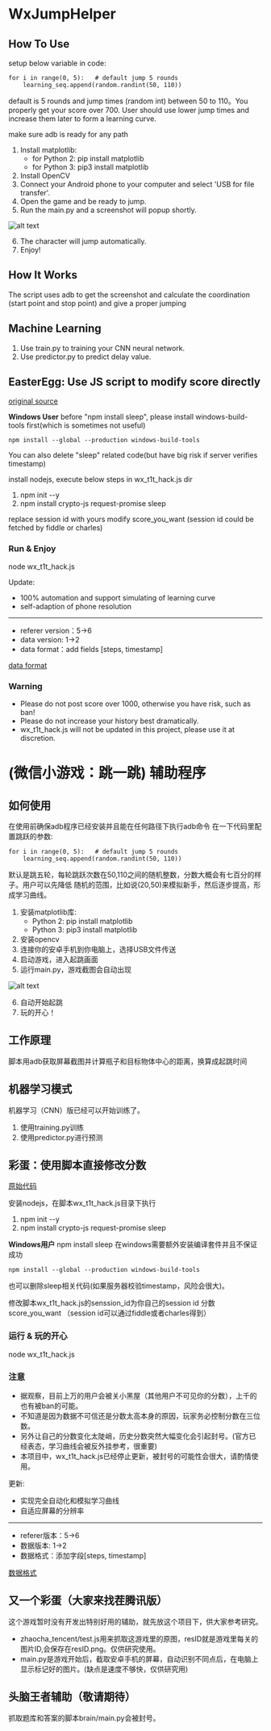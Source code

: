 # WxJumpHelper

## How To Use
setup below variable in code:

```
for i in range(0, 5):   # default jump 5 rounds
    learning_seq.append(random.randint(50, 110))
```

default is 5 rounds and jump times (random int) between 50 to 110。You properly get
your score over 700. User should use lower jump times and increase them later to
form a learning curve.

make sure adb is ready for any path
1. Install matplotlib:
    * for Python 2: pip install matplotlib
    * for Python 3: pip3 install matplotlib
2. Install OpenCV
3. Connect your Android phone to your computer and select 'USB for file transfer'.
4. Open the game and be ready to jump.
5. Run the main.py and a screenshot will popup shortly.

![alt text][bottle]

6. The character will jump automatically.
7. Enjoy!

## How It Works
The script uses adb to get the screenshot and calculate the coordination (start point and stop point) and give a proper jumping

## Machine Learning
1. Use train.py to training your CNN neural network.
2. Use predictor.py to predict delay value.

## EasterEgg: Use JS script to modify score directly
[original source](https://gist.github.com/feix/6dd1f62a54c5efa10f1e1c24f8efc417)

**Windows User**
before "npm install sleep", please install windows-build-tools first(which is sometimes not useful)
```
npm install --global --production windows-build-tools
```
You can also delete "sleep" related code(but have big risk if server verifies timestamp)

install nodejs, execute below steps in wx_t1t_hack.js dir
1. npm init --y
2. npm install crypto-js request-promise sleep

replace session id with yours
modify score_you_want
(session id could be fetched by fiddle or charles)

### Run & Enjoy
node wx_t1t_hack.js

Update:
* 100% automation and support simulating of learning curve
* self-adaption of phone resolution
---------------------
* referer version：5->6
* data version: 1->2
* data format：add fields [steps, timestamp]

[data format](https://github.com/chucklqsun/WxJumpHelper/blob/master/send_data_format.txt)

### Warning
* Please do not post score over 1000, otherwise you have risk, such as ban!
* Please do not increase your history best dramatically.
* wx_t1t_hack.js will not be updated in this project, please use it at discretion.

# (微信小游戏：跳一跳) 辅助程序
## 如何使用
在使用前确保adb程序已经安装并且能在任何路径下执行adb命令
在一下代码里配置跳跃的参数:

```
for i in range(0, 5):   # default jump 5 rounds
    learning_seq.append(random.randint(50, 110))
```

默认是跳五轮，每轮跳跃次数在50,110之间的随机整数，分数大概会有七百分的样子。用户可以先降低
随机的范围，比如说(20,50)来模拟新手，然后逐步提高，形成学习曲线。

1. 安装matplotlib库:
    * Python 2: pip install matplotlib
    * Python 3: pip3 install matplotlib
2. 安装opencv
3. 连接你的安卓手机到你电脑上，选择USB文件传送
4. 启动游戏，进入起跳画面
5. 运行main.py，游戏截图会自动出现

![alt text][bottle]

6. 自动开始起跳
7. 玩的开心！

## 工作原理
脚本用adb获取屏幕截图并计算瓶子和目标物体中心的距离，换算成起跳时间

## 机器学习模式
机器学习（CNN）版已经可以开始训练了。
1. 使用training.py训练
2. 使用predictor.py进行预测


## 彩蛋：使用脚本直接修改分数
[原始代码](https://gist.github.com/feix/6dd1f62a54c5efa10f1e1c24f8efc417)

安装nodejs，在脚本wx_t1t_hack.js目录下执行
1. npm init --y
2. npm install crypto-js request-promise sleep

**Windows用户**
npm install sleep 在windows需要额外安装编译套件并且不保证成功
```
npm install --global --production windows-build-tools
```
也可以删除sleep相关代码(如果服务器校验timestamp，风险会很大)。

修改脚本wx_t1t_hack.js的senssion_id为你自己的session id
分数score_you_want
（session id可以通过fiddle或者charles得到）

### 运行 & 玩的开心
node wx_t1t_hack.js

### 注意
* 据观察，目前上万的用户会被关小黑屋（其他用户不可见你的分数），上千的也有被ban的可能。
* 不知道是因为数据不可信还是分数太高本身的原因，玩家务必控制分数在三位数。
* 另外让自己的分数变化太陡峭，历史分数突然大幅变化会引起封号。(官方已经表态，学习曲线会被反外挂参考，很重要)
* 本项目中，wx_t1t_hack.js已经停止更新，被封号的可能性会很大，请酌情使用。

更新:
* 实现完全自动化和模拟学习曲线
* 自适应屏幕的分辨率
---------------------
* referer版本：5->6
* 数据版本: 1->2
* 数据格式：添加字段[steps, timestamp]

[数据格式](https://github.com/chucklqsun/WxJumpHelper/blob/master/send_data_format.txt)

## 又一个彩蛋（大家来找茬腾讯版）
这个游戏暂时没有开发出特别好用的辅助，就先放这个项目下，供大家参考研究。
* zhaocha_tencent/test.js用来抓取这游戏里的原图，resID就是游戏里每关的图片ID,会保存在resID.png。仅供研究使用。
* main.py是游戏开始后，截取安卓手机的屏幕，自动识别不同点后，在电脑上显示标记好的图片。(缺点是速度不够快，仅供研究用)

## 头脑王者辅助（敬请期待）
抓取题库和答案的脚本brain/main.py会被封号。


[bottle]: https://github.com/chucklqsun/WxJumpHelper/raw/master/imgs/bottle.png "Bottle"
